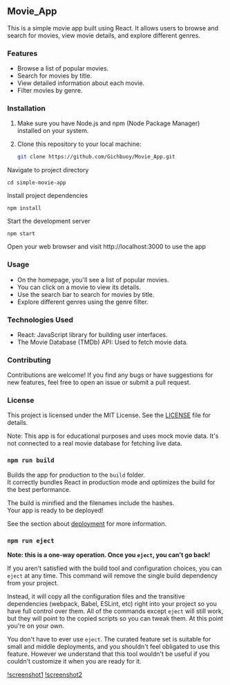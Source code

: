 ## Movie_App

This is a simple movie app built using React. It allows users to browse and search for movies, view movie details, and explore different genres.

### Features

- Browse a list of popular movies.
- Search for movies by title.
- View detailed information about each movie.
- Filter movies by genre.

### Installation

1. Make sure you have Node.js and npm (Node Package Manager) installed on your system.

2. Clone this repository to your local machine:

   ```bash
   git clone https://github.com/Gichbuoy/Movie_App.git


Navigate to project directory
```
cd simple-movie-app
```

Install project dependencies
```
npm install
```

Start the development server
```
npm start
```

Open your web browser and visit http://localhost:3000 to use the app


### Usage
* On the homepage, you'll see a list of popular movies. 
* You can click on a movie to view its details.
* Use the search bar to search for movies by title.
* Explore different genres using the genre filter.


### Technologies Used
* React: JavaScript library for building user interfaces.
* The Movie Database (TMDb) API: Used to fetch movie data.



### Contributing
Contributions are welcome! If you find any bugs or have suggestions for new features, feel free to open an issue or submit a pull request.

### License
This project is licensed under the MIT License. See the [LICENSE]() file for details.

Note: This app is for educational purposes and uses mock movie data. It's not connected to a real movie database for fetching live data.



### `npm run build`

Builds the app for production to the `build` folder.\
It correctly bundles React in production mode and optimizes the build for the best performance.

The build is minified and the filenames include the hashes.\
Your app is ready to be deployed!

See the section about [deployment](https://facebook.github.io/create-react-app/docs/deployment) for more information.

### `npm run eject`

**Note: this is a one-way operation. Once you `eject`, you can't go back!**

If you aren't satisfied with the build tool and configuration choices, you can `eject` at any time. This command will remove the single build dependency from your project.

Instead, it will copy all the configuration files and the transitive dependencies (webpack, Babel, ESLint, etc) right into your project so you have full control over them. All of the commands except `eject` will still work, but they will point to the copied scripts so you can tweak them. At this point you're on your own.

You don't have to ever use `eject`. The curated feature set is suitable for small and middle deployments, and you shouldn't feel obligated to use this feature. However we understand that this tool wouldn't be useful if you couldn't customize it when you are ready for it.


[!screenshot1]()
[!screenshot2]()
